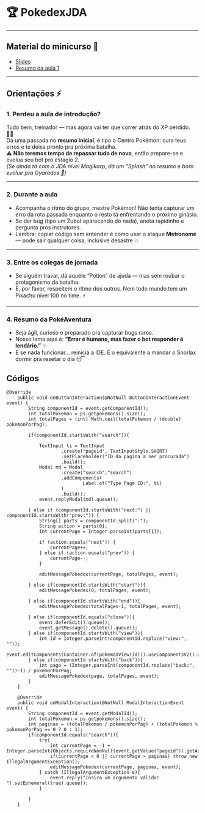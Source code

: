 
# 🏆 PokedexJDA

---

## Material do minicurso 📖

- [Slides](https://www.canva.com/design/DAG2VyxGyNU/4ZjURaIBXrrobF3RW0hNqQ/view?utm_content=DAG2VyxGyNU&utm_campaign=designshare&utm_medium=link2&utm_source=uniquelinks&utlId=hdeed28bbf5)
- [Resumo da aula 1](https://docs.google.com/document/d/1ClhS7I11RUGGhpUfvLGt0Waxb68bhQv9Jc8yWT4OzKo/edit?usp=sharing)

---

## Orientações ⚡ 

### 1. Perdeu a aula de introdução?  
Tudo bem, treinador — mas agora vai ter que correr atrás do XP perdido. 🏃‍♂️  
Dá uma passada no **resumo inicial**, é tipo o Centro Pokémon: cura teus erros e te deixa pronto pra próxima batalha.  
⚠️ **Não teremos tempo de repassar tudo de novo**, então prepare-se e evolua seu bot pro estágio 2.  
*(Se ainda tá com o JDA nível Magikarp, dá um “Splash” no resumo e bora evoluir pra Gyarados 🐉)*

---

### 2. Durante a aula  
- Acompanha o ritmo do grupo, mestre Pokémon! Não tenta capturar um erro da rota passada enquanto o resto tá enfrentando o próximo ginásio.  
- Se der bug (tipo um Zubat aparecendo do nada), anota rapidinho e pergunta pros instrutores.  
- Lembra: copiar código sem entender é como usar o ataque **Metronome** — pode sair qualquer coisa, inclusive desastre 💥  

---

### 3. Entre os colegas de jornada  
- Se alguém travar, dá aquele “Potion” de ajuda — mas sem roubar o protagonismo da batalha.
- E, por favor, respeitem o ritmo dos outros. Nem todo mundo tem um Pikachu nível 100 no time. ⚡  

---

### 4. Resumo da PokéAventura  
- Seja ágil, curioso e preparado pra capturar bugs raros.  
- Nosso lema aqui é: **“Errar é humano, mas fazer o bot responder é lendário.”** ✨  
- E se nada funcionar... reinicia a IDE. É o equivalente a mandar o Snorlax dormir pra resetar o dia 😴  

## Códigos

```
@Override
    public void onButtonInteraction(@NotNull ButtonInteractionEvent event) {
        String componentId = event.getComponentId();
        int totalPokemon = ps.getpokemons().size();
        int totalPages = (int) Math.ceil(totalPokemon / (double) pokemonPorPag);

        if(componentId.startsWith("search")){

            TextInput ti = TextInput
                    .create("pageid", TextInputStyle.SHORT)
                    .setPlaceholder("ID da pagina a ser procurada")
                    .build();
            Modal md = Modal
                    .create("search","search")
                    .addComponents(
                            Label.of("Type Page ID:", ti)
                    )
                    .build();
            event.replyModal(md).queue();

        } else if (componentId.startsWith("next:") || componentId.startsWith("prev:")) {
            String[] parts = componentId.split(":");
            String action = parts[0];
            int currentPage = Integer.parseInt(parts[1]);

            if (action.equals("next")) {
                currentPage++;
            } else if (action.equals("prev")) {
                currentPage--;
            }

            editMessagePokedex(currentPage, totalPages, event);

        } else if(componentId.startsWith("start")){
            editMessagePokedex(0, totalPages, event);

        } else if(componentId.startsWith("end")){
            editMessagePokedex(totalPages-1, totalPages, event);

        } else if(componentId.equals("close")){
            event.deferEdit().queue();
            event.getMessage().delete().queue();
        } else if(componentId.startsWith("view")){
            int id = Integer.parseInt(componentId.replace("view:", ""));
            event.editComponents(Container.of(pokemonView(id))).useComponentsV2().queue();
        } else if(componentId.startsWith("back")){
            int page = (Integer.parseInt(componentId.replace("back:", ""))-1) / pokemonPorPag;
            editMessagePokedex(page, totalPages, event);
        }
    }

    @Override
    public void onModalInteraction(@NotNull ModalInteractionEvent event) {
        String componentId = event.getModalId();
        int totalPokemon = ps.getpokemons().size();
        int paginas = (totalPokemon / pokemonPorPag) + (totalPokemon % pokemonPorPag == 0 ? 0 : 1);
        if(componentId.equals("search")){
            try{
                int currentPage = -1 + Integer.parseInt(Objects.requireNonNull(event.getValue("pageid")).getAsString());
                if(currentPage < 0 || currentPage > paginas) throw new IllegalArgumentException();
                editMessagePokedex(currentPage, paginas, event);
            } catch (IllegalArgumentException e){
                event.reply("Insira um argumento válido! ").setEphemeral(true).queue();
            }

        }
    }
```
